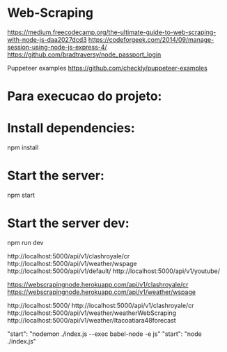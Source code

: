 # Web-Scraping

https://medium.freecodecamp.org/the-ultimate-guide-to-web-scraping-with-node-js-daa2027dcd3
https://codeforgeek.com/2014/09/manage-session-using-node-js-express-4/
https://github.com/bradtraversy/node_passport_login

Puppeteer examples
https://github.com/checkly/puppeteer-examples

# Para execucao do projeto:
# Install dependencies:
npm install 

# Start the server:
npm start 

# Start the server dev:
npm run dev 

http://localhost:5000/api/v1/clashroyale/cr
http://localhost:5000/api/v1/weather/wspage 
http://localhost:5000/api/v1/default/
http://localhost:5000/api/v1/youtube/

https://webscrapingnode.herokuapp.com/api/v1/clashroyale/cr
https://webscrapingnode.herokuapp.com/api/v1/weather/wspage

http://localhost:5000/
http://localhost:5000/api/v1/clashroyale/cr
http://localhost:5000/api/v1/weather/weatherWebScraping
http://localhost:5000/api/v1/weather/Itacoatiara48forecast

"start": "nodemon ./index.js --exec babel-node -e js"
"start": "node ./index.js"


